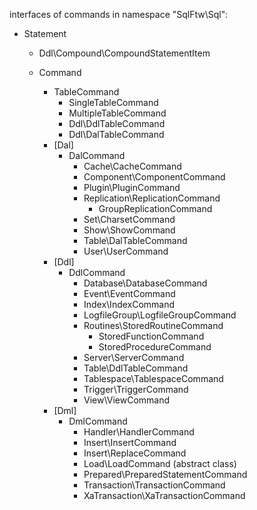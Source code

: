 
interfaces of commands in namespace "SqlFtw\Sql":

- Statement
    - Ddl\Compound\CompoundStatementItem

    - Command
        - TableCommand
            - SingleTableCommand
            - MultipleTableCommand
            - Ddl\DdlTableCommand
            - Ddl\DalTableCommand
        - [Dal]
            - DalCommand
                - Cache\CacheCommand
                - Component\ComponentCommand
                - Plugin\PluginCommand
                - Replication\ReplicationCommand
                    - GroupReplicationCommand
                - Set\CharsetCommand
                - Show\ShowCommand
                - Table\DalTableCommand
                - User\UserCommand
        - [Ddl]
            - DdlCommand
                - Database\DatabaseCommand
                - Event\EventCommand
                - Index\IndexCommand
                - LogfileGroup\LogfileGroupCommand
                - Routines\StoredRoutineCommand
                    - StoredFunctionCommand
                    - StoredProcedureCommand
                - Server\ServerCommand
                - Table\DdlTableCommand
                - Tablespace\TablespaceCommand
                - Trigger\TriggerCommand
                - View\ViewCommand
        - [Dml]
            - DmlCommand
                - Handler\HandlerCommand
                - Insert\InsertCommand
                - Insert\ReplaceCommand
                - Load\LoadCommand (abstract class)
                - Prepared\PreparedStatementCommand
                - Transaction\TransactionCommand
                - XaTransaction\XaTransactionCommand

